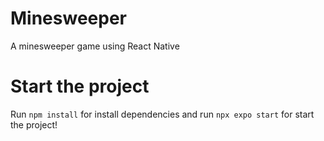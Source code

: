# Minesweeper
A minesweeper game using React Native

# Start the project
Run ```npm install``` for install dependencies and run ```npx expo start``` for start the project! 
